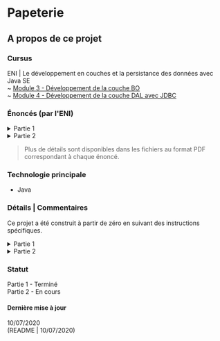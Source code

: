 # Papeterie

## A propos de ce projet

### Cursus
ENI | Le développement en couches et la persistance des données avec Java SE  
~ [Module 3 - Développement de la couche BO]()  
~ [Module 4 - Développement de la couche DAL avec JDBC]()  


### Énoncés (par l'ENI)

<details markdown="block">
<summary>Partie 1</summary>  

- Créer le projet papeterie avec Eclipse.
- Créer le package fr.eni.papeterie.bo.
- Créer les classes Article, Ramette, Stylo, Ligne et Panier en s'aidant du diagramme de classe fourni.
- Vérifier le fonctionnement des classes avec le composant AppliTestBO fourni.

</details>
<details markdown="block">
<summary>Partie 2</summary>  

- Sous SQL Server, créer une base de données et la nommer PAPETERIE_DB.
- Créer la table Articles à l’aide du fichier script.sql fourni.
- Dans le projet papeterie, implémenter la classe fr.eni.papeterie.dal.jdbc.ArticleDaoJdbcImpl pour que les méthodes suivantes soient fonctionnelles :
    - selectById : sélectionne un article par son identifiant
    - selectAll : sélectionne tous les articles de la table Articles
    - update : modifie les attributs d’un article
    - insert : ajoute un article en base de données et affecte à l'article l’identifiant créé par la base de données
    - delete : supprime un article en base de données
- Vérifier votre solution avec la classe fr.eni.papeterie.dal.AppliTestDAL fournie.

</details>

> Plus de détails sont disponibles dans les fichiers au format PDF correspondant à chaque énoncé.

### Technologie principale
- Java

### Détails | Commentaires
Ce projet a été construit à partir de zéro en suivant des instructions spécifiques.   

<details markdown="block">
<summary>Partie 1</summary> 

Le fichier AppliTestBo.java a été fourni avec l'énoncé.  
En plus des instructions de base, la gestion des variations de stock pour chaque article et du montant du panier ont été ajoutés.

</details>
<details markdown="block">
<summary>Partie 2</summary> 

Les fichiers DALException.java et AppliTestDAL.java ont été fournis avec l'énoncé ainsi que la requête SQL permettant de générer la table `Articles`.

</details>

### Statut
Partie 1 - Terminé  
Partie 2 - En cours  

#### Dernière mise à jour
10/07/2020  
(README | 10/07/2020)